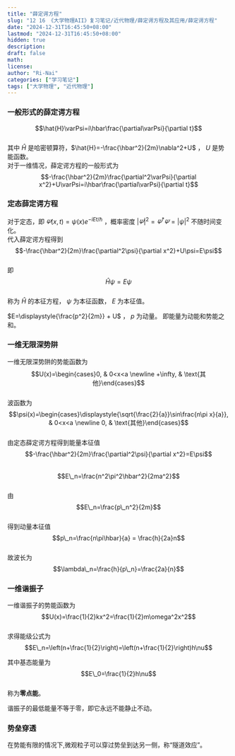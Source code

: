 ```yaml
---
title: "薛定谔方程"
slug: "12 16 《大学物理AII》复习笔记/近代物理/薛定谔方程及其应用/薛定谔方程"
date: "2024-12-31T16:45:50+08:00"
lastmod: "2024-12-31T16:45:50+08:00"
hidden: true
description:
draft: false
math:
license:
author: "Ri-Nai"
categories: ["学习笔记"]
tags: ["大学物理", "近代物理"]
---
```

### 一般形式的薛定谔方程
$$\hat{H}\varPsi=i\hbar\frac{\partial\varPsi}{\partial t}$$  
其中 $\hat{H}$ 是哈密顿算符，$\hat{H}=-\frac{\hbar^2}{2m}\nabla^2+U$ ， $U$ 是势能函数。    
对于一维情况，薛定谔方程的一般形式为  
$$-\frac{\hbar^2}{2m}\frac{\partial^2\varPsi}{\partial x^2}+U\varPsi=i\hbar\frac{\partial\varPsi}{\partial t}$$  
  
### 定态薛定谔方程  
对于定态，即 $\varPsi(x,t)=\psi(x)e^{-iEt/\hbar}$ ，概率密度 $|\varPsi|^2=\varPsi^*\varPsi = |\psi|^2$ 不随时间变化。    
代入薛定谔方程得到    
$$-\frac{\hbar^2}{2m}\frac{\partial^2\psi}{\partial x^2}+U\psi=E\psi$$    
即    
$$\hat{H}\psi=E\psi$$    
称为 $\hat{H}$ 的本征方程， $\psi$ 为本征函数， $E$ 为本征值。  

$E=\displaystyle{\frac{p^2}{2m}} + U$ ， $p$ 为动量。
即能量为动能和势能之和。  
  
### 一维无限深势阱  
一维无限深势阱的势能函数为  
$$U(x)=\begin{cases}0, & 0<x<a \newline +\infty, & \text{其他}\end{cases}$$    
波函数为    
$$\psi(x)=\begin{cases}\displaystyle{\sqrt{\frac{2}{a}}\sin\frac{n\pi x}{a}}, & 0<x<a \newline 0, & \text{其他}\end{cases}$$    
由定态薛定谔方程得到能量本征值    
$$-\frac{\hbar^2}{2m}\frac{\partial^2\psi}{\partial x^2}=E\psi$$  
$$E\_n=\frac{n^2\pi^2\hbar^2}{2ma^2}$$    
由    
$$E\_n=\frac{p\_n^2}{2m}$$  
得到动量本征值  
$$p\_n=\frac{n\pi\hbar}{a} = \frac{h}{2a}n$$  
故波长为  
$$\lambda\_n=\frac{h}{p\_n}=\frac{2a}{n}$$  
  
### 一维谐振子  
一维谐振子的势能函数为  
$$U(x)=\frac{1}{2}kx^2=\frac{1}{2}m\omega^2x^2$$  
求得能级公式为  
$$E\_n=\left(n+\frac{1}{2}\right)=\left(n+\frac{1}{2}\right)h\nu$$  
  
其中基态能量为  
$$E\_0=\frac{1}{2}h\nu$$  
称为**零点能**。  

谐振子的最低能量不等于零，即它永远不能静止不动。

### 势垒穿透
在势能有限的情况下,微观粒子可以穿过势垒到达另一侧，称“隧道效应”。

